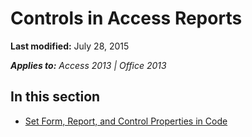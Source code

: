 
# Controls in Access Reports

 **Last modified:** July 28, 2015

 _**Applies to:** Access 2013 | Office 2013_

## In this section


-  [Set Form, Report, and Control Properties in Code](23d88ab3-9ee6-5f7f-2351-14bb94d7a27b.md)
    
